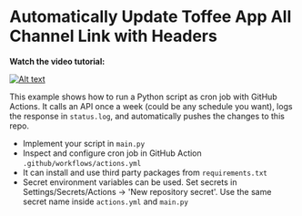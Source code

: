 # Automatically Update Toffee App All Channel Link with Headers

**Watch the video tutorial:**

[![Alt text](https://www.google.com/url?sa=i&url=https%3A%2F%2Fapkpure.com%2Ftoffee-for-android-tv%2Fcom.banglalink.toffeetv&psig=AOvVaw1qeLPxCqK07by84sHB0P1B&ust=1697987539194000&source=images&cd=vfe&opi=89978449&ved=0CBEQjRxqFwoTCLjcpdO2h4IDFQAAAAAdAAAAABAE)](https://youtu.be/PaGp7Vi5gfM)

This example shows how to run a Python script as cron job with GitHub Actions. It calls an API once a week (could be any schedule you want), logs the response in `status.log`, and automatically pushes the changes to this repo.

- Implement your script in `main.py`
- Inspect and configure cron job in GitHub Action `.github/workflows/actions.yml`
- It can install and use third party packages from `requirements.txt`
- Secret environment variables can be used. Set secrets in Settings/Secrets/Actions -> 'New repository secret'. Use the same secret name inside `actions.yml` and `main.py`
